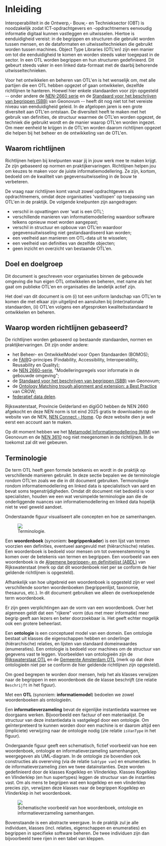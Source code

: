 # Inleiding

Interoperabiliteit in de Ontwerp,- Bouw,- en Technieksector (OBT) is noodzakelijk zodat ICT-opdrachtgevers en -opdrachtnemers eenvoudig informatie digitaal kunnen vastleggen en uitwisselen. Hiertoe is eenduidigheid vereist: in de begrippen en structuren die gebruikt worden tussen mensen, en de dataformaten en uitwisseltechnieken die gebruikt worden tussen machines. Object Type Libraries (OTL'en) zijn een manier om tot die eenduidigheid te komen en worden steeds vaker toegepast in de sector. In een OTL worden begrippen en hun structuren gedefinieerd. Dit gebeurt steeds vaker in een linked data-formaat met de daarbij behorende uitwisseltechnieken. 

Voor het ontwikkelen en beheren van OTL'en is het wenselijk om, met alle partijen die een OTL hebben opgezet of gaan ontwikkelen, dezelfde richtlijnen te hanteren. Hoewel hier enkele standaarden voor zijn opgesteld -- onder andere de <a href="https://www.nen.nl/modellering-integratie-en-interoperabiliteit-van-informatie-in-de-gebouwde-omgeving-en-procesindustrie">NEN-2660 serie</a> en de <a href="https://profielstelselcatalogus.pldn.nl/">Standaard voor het beschrijven van begrippen (SBB)</a> van Geonovum -- heeft dit nog niet tot het vereiste niveau van eenduidigheid geleid. In de afgelopen jaren is een grote diversiteit aan OTL'en ontstaan. De diversiteit heeft te maken met het gebruik van definities, de structuur waarmee de OTL'en worden opgezet, de techniek die gebruikt wordt en de manier waarop OTL'en worden ingezet. Om meer eenheid te krijgen in de OTL'en worden daarom richtlijnen opgezet die helpen bij het beheer en de ontwikkeling van de OTL'en.

## Waarom richtlijnen
Richtlijnen helpen bij knelpunten waar jij in jouw werk mee te maken krijgt. Ze zijn gebaseerd op normen en praktijkervaringen. Richtlijnen helpen jou om keuzes te maken voor de juiste informatiemodellering. Ze zijn, kortom, bedoeld om de kwaliteit van gegevensuitwisseling in de bouw te verbeteren.

De vraag naar richtlijnen komt vanuit zowel opdrachtgevers als opdrachtnemers, omdat deze organisaties 'vastlopen' op toepassing van OTL'en in de praktijk. De volgende knelpunten zijn aangedragen:
- verschil in opvattingen over ‘wat is een OTL’;
- verschillende manieren van informatiemodellering waardoor software telkens opnieuw moet worden aangepast;
- verschil in structuur en opbouw van OTL'en waardoor gegevensuitwisseling niet gestandaardiseerd kan worden;
- een veelheid aan manieren om OTL-data uit te wisselen;
- een veelheid van definities van dezelfde objecten;
- geen inzicht en overzicht van bestaande OTL'en.

## Doel en doelgroep
Dit document is geschreven voor organisaties binnen de gebouwde omgeving die hun eigen OTL ontwikkelen en beheren, met name als het gaat om publieke OTL'en en organisaties die landelijk actief zijn.

Het doel van dit document is om (i) tot een uniform landschap van OTL'en te komen die met elkaar zijn uitgelijnd en aansluiten bij (inter)nationale standaarden, (ii) OTL'en volgens een afgesproken kwaliteitsstandaard te ontwikkelen en beheren.

## Waarop worden richtlijnen gebaseerd?
De richtlijnen worden gebaseerd op bestaande standaarden, normen en praktijkervaringen. Dit zijn onder andere:
- het Beheer- en OntwikkelModel voor Open Standaarden (BOMOS);
- de <a href="https://www.go-fair.org/fair-principles/">FAIR</a>Q-principes (Findability, Accessibility, Interoperability, Reusability en Quality);
- de <a href="https://www.nen.nl/modellering-integratie-en-interoperabiliteit-van-informatie-in-de-gebouwde-omgeving-en-procesindustrie">NEN 2660-serie</a>, "Modelleringsregels voor informatie in de gebouwde omgeving";
- de <a href="https://profielstelselcatalogus.pldn.nl/">Standaard voor het beschrijven van begrippen (SBB)</a> van Geonovum;
- de <a href="https://docs.crow.nl/ontology-alignment/whitepaper/">Ontology Matching trough alignment and extension: a Best Practice</a> van CROW;
- <a href="https://www.digigo.nu/digitaal-stelsel/waarom-dsgo">federatief data delen</a>.

Rijkswaterstaat, Provincie Gelderland en digiGO hebben de NEN 2660 afgekocht en deze NEN norm is tot eind 2025 gratis te downloaden op de website van de NEN, <a href="https://urldefense.com/v3/__https://connect.nen.nl/Home/Detail__;!!NFFV0PM8bbqw!M5JuU5t0-AzxNzYr1PWA33tQIbT0IAFveLFdgD24P66VGyfZjurAmpzO2mWRs4Rc_B1BtfGe_fAWwVKIUU-TlKVXS0RZtntAGvtxKpM$">NEN Connect - Home</a>. Op deze website dien je wel eerst een account aan te maken.

Op dit moment hebben we het <a href="https://www.geonovum.nl/geo-standaarden/metamodel-informatiemodellering-mim">Metamodel Informatiemodellering (MIM)</a> van Geonovum en de <a href="https://www.nen.nl/nen-3610-2022-nl-296137">NEN 3610</a> nog niet meegenomen in de richtlijnen. In de toekomst zal dit wel gebeuren.

## Terminologie

De term OTL heeft geen formele betekenis en wordt in de praktijk op verschillende manieren gebruikt. In deze sectie bepalen we de terminologie rondom OTL'en zoals we die in dit document gebruiken. Termonologie rondom informatiemodellering en linked data is specialistisch van aard en bevat soms tegenstrijdigheden. Omdat dit document niet bedoeld is voor specialisten, houden we een wat versimpelde terminologie aan die de onderliggende nuances van informatiemodellering en linked data hopelijk niet te veel geweld aandoet.

Onderstaande figuur visualiseert alle concepten en hoe ze samenhangen. 

<figure id="otl-componenten">
  <img src="figures/otl-componenten.png"/>
  <figcaption>Terminologie.</figcaption>
</figure>

Een **woordenboek** (synoniem: **begrippenkader**) is een lijst van termen voorzien een definities, eventueel aangevuld met (hiërarchische) relaties. Een woordenboek is bedoeld voor mensen om tot overeenstemming te komen over de betekenis van termen en begrippen. Een voorbeeld van een woordenboek is de <a href="https://www.begrippenxl.nl/ABDL/nl/index">Algemene begrippen- en definitielijst (ABDL)</a> van Rijkswaterstaat (merk op dat dit woordenboek niet per se conform de hier geldende richtlijnen is opgesteld).

Afhankelijk van hoe uitgebreid een woordenboek is opgesteld zijn er veel verschillende soorten woordenboeken (begrippenlijst, taxonomie, thesaurus, etc.). In dit document gebruiken we alleen de overkoepelende term woordenboek.

Er zijn geen verplichtingen aan de vorm van een woordenboek. Over het algemeen geldt dat een "rijkere" vorm (dus met meer informatie) meer begrip geeft aan lezers en beter doorzoekbaar is. Het geeft echter mogelijk ook een grotere beheerlast.

Een **ontologie** is een conceptueel model van een domein. Een ontologie bestaat uit klasses die eigenschappen hebben en onderlinge (hiërarchische) relaties, en lijsten van standaard domeinwaardes (enumeraties). Een ontologie is bedoeld voor machines om de structuur van gegevens vast te leggen. Voorbeelden van ontologieën zijn de <a href="https://otl.rws.nl/">Rijkswaterstaat OTL</a> en de <a href="https://amsterdam-otl.otl-viewer.com/">Gemeente Amsterdam OTL</a> (merk op dat deze ontologieën niet per se conform de hier geldende richtlijnen zijn opgesteld).

Om goed begrepen te worden door mensen, help het als klasses verwijzen naar de begrippen in een woordenboek die de klasse beschrijft (zie relatie `Beschrijft` in het figuur).

Met een **OTL** (synoniem: **informatiemodel**) bedoelen we zowel woordenboeken als ontologieën.

Een **informatieverzameling** bevat de eigenlijke instantiedata waarmee we doorgaans werken. Bijvoorbeeld een factuur of een materiaalijst. De structuur van deze instantiedata is vastgelegd door een ontologie. Om geïnterpreteerd te kunnen worden door een machine is er daarom altijd een (impliciete) verwijzing naar de ontologie nodig (zie relatie `isVanType` in het figuur).

Ondergaande figuur geeft een schematisch, fictief voorbeeld van hoe een woordenboek, ontologie en informatieverzameling samenhangen, weergegeven als UML-diagram. In de ontologie zie bovendien ook constructies als overerving (via de relatie `Subtype van`) en enumeraties. In de informatieverzameling zien we twee datainstanties. Deze worden gedefinieerd door de klasses Kogelklep en Vlinderklep. Klasses Kogelklep en Vlinderklep (en hun supertypes) leggen de structuur van de instanties vast. Om als mens te begrijpen wat een kogelklep en een vlinderklep precies zijn, verwijzen deze klasses naar de begrippen Kogelklep en Vlinderklep in het woordenboek. 

<figure id="ontologievoorbeeld">
  <img src="figures/ontologievoorbeeld.png"/>
  <figcaption>Schematische voorbeeld van hoe woordenboek, ontologie en informatieverzameling samenhangen.</figcaption>
</figure>

Bovenstaande is een abstracte weergave. In de praktijk zul je alle individuen, klasses (incl. relaties, eigenschappen en enumeraties) en begrippen in specifieke software beheren. De twee individuen zijn dan bijvoorbeeld twee rijen in een tabel van kleppen.